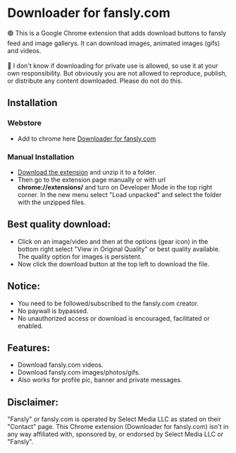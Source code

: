 # Downloader for fansly.com
🟢 This is a Google Chrome extension that adds download buttons to fansly feed and image gallerys. It can download images, animated images (gifs) and videos.<br><br>
🔴 I don't know if downloading for private use is allowed, so use it at your own responsibility. But obviously you are not allowed to reproduce, publish, or distribute any content downloaded. Please do not do this.

## Installation
### Webstore
* Add to chrome here [Downloader for fansly.com](https://chrome.google.com/webstore/detail/downloader-for-fanslycom/jgaacnifclemplimidkjfhllbdpmhpoo)

### Manual Installation
* <a href="https://github.com/Motyldrogi/fansly-downloader/archive/refs/heads/main.zip" target="_blank">Download the extension</a> and unzip it to a folder.
* Then go to the extension page manually or with url **chrome://extensions/** and turn on Developer Mode in the top right corner. In the new menu select "Load unpacked" and select the folder with the unzipped files.

## Best quality download:
* Click on an image/video and then at the options (gear icon) in the bottom right select "View in Original Quality" or best quality available. The quality option for images is persistent.
* Now click the download button at the top left to download the file.

## Notice:
* You need to be followed/subscribed to the fansly.com creator.
* No paywall is bypassed.
* No unauthorized access or download is encouraged, facilitated or enabled.

## Features:
* Download fansly.com videos.
* Download fansly.com images/photos/gifs.
* Also works for profile pic, banner and private messages.

## Disclaimer:
"Fansly" or fansly.com is operated by Select Media LLC as stated on their "Contact" page. This Chrome extension (Downloader for fansly.com) isn't in any way affiliated with, sponsored by, or endorsed by Select Media LLC or "Fansly".
